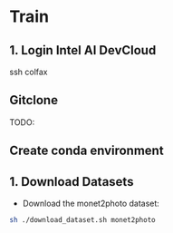 # Train

## 1. Login Intel AI DevCloud
ssh colfax

## Gitclone
TODO:

## Create conda environment


## 1. Download Datasets
- Download the monet2photo dataset:
```bash
sh ./download_dataset.sh monet2photo
```

# 
